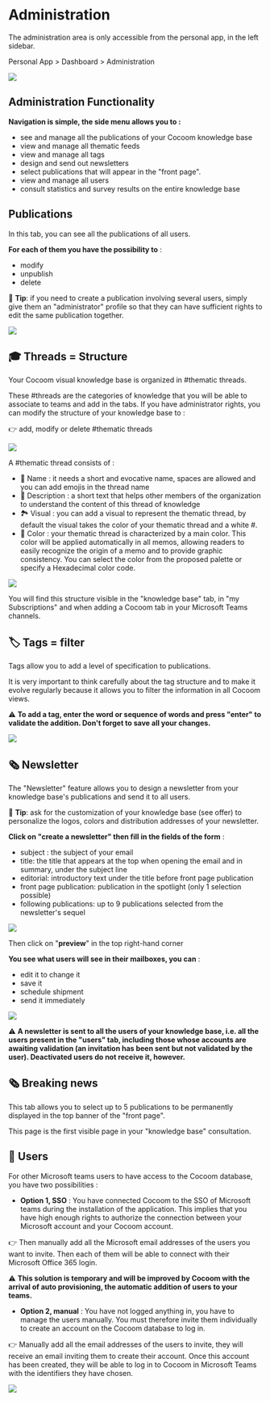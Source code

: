 # Administration
The administration area is only accessible from the personal app, in the left sidebar.

Personal App > Dashboard > Administration

![](https://paper-attachments.dropbox.com/s_33DB8C50A65C2FB0F56B8E23D80EB4FDD5ADB7B9A9A15F5473F1D87424ECDED7_1589102800563_Plan+de+travail+45cocoom-guides-2.png)



## Administration Functionality

**Navigation is simple, the side menu allows you to :**

- see and manage all the publications of your Cocoom knowledge base
- view and manage all thematic feeds
- view and manage all tags
- design and send out newsletters
- select publications that will appear in the "front page".
- view and manage all users
- consult statistics and survey results on the entire knowledge base



## Publications

In this tab, you can see all the publications of all users.

**For each of them you have the possibility to** :

- modify
- unpublish
- delete

📌 **Tip**: if you need to create a publication involving several users, simply give them an "administrator" profile so that they can have sufficient rights to edit the same publication together.


![](https://paper-attachments.dropbox.com/s_33DB8C50A65C2FB0F56B8E23D80EB4FDD5ADB7B9A9A15F5473F1D87424ECDED7_1589102919573_Plan+de+travail+44cocoom-guides-2.png)



## 🎓 Threads = Structure

Your Cocoom visual knowledge base is organized in #thematic threads.

These #threads are the categories of knowledge that you will be able to associate to teams and add in the tabs. If you have administrator rights, you can modify the structure of your knowledge base to :

👉 add, modify or delete #thematic threads


![](https://paper-attachments.dropbox.com/s_33DB8C50A65C2FB0F56B8E23D80EB4FDD5ADB7B9A9A15F5473F1D87424ECDED7_1589102982203_Plan+de+travail+12cocoom-guides-3.png)


A #thematic thread consists of :


- 🔗 Name : it needs a short and evocative name, spaces are allowed and you can add emojis in the thread name
- 📄 Description : a short text that helps other members of the organization to understand the content of this thread of knowledge
- 🏞 Visual  : you can add a visual to represent the thematic thread, by default the visual takes the color of your thematic thread and a white #.
- 🎨 Color : your thematic thread is characterized by a main color. This color will be applied automatically in all memos, allowing readers to easily recognize the origin of a memo and to provide graphic consistency. You can select the color from the proposed palette or specify a Hexadecimal color code.


![](https://paper-attachments.dropbox.com/s_33DB8C50A65C2FB0F56B8E23D80EB4FDD5ADB7B9A9A15F5473F1D87424ECDED7_1589103011543_Plan+de+travail+39cocoom-guides-3.png)


You will find this structure visible in the "knowledge base" tab, in "my Subscriptions" and when adding a Cocoom tab in your Microsoft Teams channels.



## 🏷 Tags = filter

Tags allow you to add a level of specification to publications.

It is very important to think carefully about the tag structure and to make it evolve regularly because it allows you to filter the information in all Cocoom views.

⚠️ **To add a tag, enter the word or sequence of words and press "enter" to validate the addition. Don't forget to save all your changes.**


![](https://paper-attachments.dropbox.com/s_33DB8C50A65C2FB0F56B8E23D80EB4FDD5ADB7B9A9A15F5473F1D87424ECDED7_1589103161704_Plan+de+travail+43cocoom-guides-2.png)




## 🗞 Newsletter

The "Newsletter" feature allows you to design a newsletter from your knowledge base's publications and send it to all users.

📌 **Tip**: ask for the customization of your knowledge base (see offer) to personalize the logos, colors and distribution addresses of your newsletter.

**Click on "create a newsletter" then fill in the fields of the form** :

- subject : the subject of your email
- title: the title that appears at the top when opening the email and in summary, under the subject line
- editorial: introductory text under the title before front page publication
- front page publication: publication in the spotlight (only 1 selection possible)
- following publications: up to 9 publications selected from the newsletter's sequel


![](https://paper-attachments.dropbox.com/s_33DB8C50A65C2FB0F56B8E23D80EB4FDD5ADB7B9A9A15F5473F1D87424ECDED7_1589103213741_Plan+de+travail+40cocoom-guides-2.png)


Then click on "**preview**" in the top right-hand corner

**You see what users will see in their mailboxes, you can** :

- edit it to change it
- save it
- schedule shipment
- send it immediately


![](https://paper-attachments.dropbox.com/s_33DB8C50A65C2FB0F56B8E23D80EB4FDD5ADB7B9A9A15F5473F1D87424ECDED7_1589103253539_Plan+de+travail+41cocoom-guides-2.png)


⚠️ **A newsletter is sent to all the users of your knowledge base, i.e. all the users present in the "users" tab, including those whose accounts are awaiting validation (an invitation has been sent but not validated by the user). Deactivated users do not receive it, however.**


## 🗞 Breaking news

This tab allows you to select up to 5 publications to be permanently displayed in the top banner of the "front page".

This page is the first visible page in your "knowledge base" consultation.



## 👨 Users

For other Microsoft teams users to have access to the Cocoom database, you have two possibilities :


- **Option 1, SSO** : You have connected Cocoom to the SSO of Microsoft teams during the installation of the application. This implies that you have high enough rights to authorize the connection between your Microsoft account and your Cocoom account.

👉 Then manually add all the Microsoft email addresses of the users you want to invite. Then each of them will be able to connect with their Microsoft Office 365 login.

⚠️ **This solution is temporary and will be improved by Cocoom with the arrival of auto provisioning, the automatic addition of users to your teams.**


- **Option 2, manual** : You have not logged anything in, you have to manage the users manually. You must therefore invite them individually to create an account on the Cocoom database to log in.

👉 Manually add all the email addresses of the users to invite, they will receive an email inviting them to create their account. Once this account has been created, they will be able to log in to Cocoom in Microsoft Teams with the identifiers they have chosen.


![](https://paper-attachments.dropbox.com/s_33DB8C50A65C2FB0F56B8E23D80EB4FDD5ADB7B9A9A15F5473F1D87424ECDED7_1589103358196_Plan+de+travail+42cocoom-guides-2.png)


